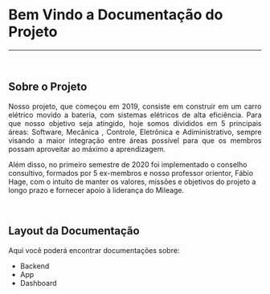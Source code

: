 # Bem Vindo a Documentação do Projeto

<hr> 

<br>

## Sobre o Projeto



<p align="justify"> Nosso projeto, que começou em 2019,  consiste em construir em um carro elétrico movido a bateria, com sistemas elétricos de alta eficiência. Para que nosso objetivo seja atingido, hoje somos 
divididos em 5 principais áreas: Software, Mecânica , Controle, Eletrônica e Adiministrativo, sempre visando a maior integração entre áreas possível para que os membros possam aproveitar ao máximo a aprendizagem.

Além disso, no primeiro semestre de 2020 foi implementado o conselho consultivo, formados por 5 ex-membros e  nosso professor orientor, Fábio Hage, com o intuito de manter os valores, missões e objetivos do projeto a longo prazo e fornecer apoio à liderança do Mileage. </p> 


<br>



## Layout da Documentação

Aqui você poderá encontrar  documentações sobre: 

 - Backend
 - App
 - Dashboard

  
